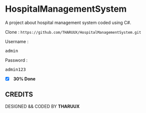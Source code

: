 # HospitalManagementSystem
A project about hospital management system coded using C#.


Clone : `https://github.com/THARUUX/HospitalManagementSystem.git`

Username : <pre>admin</pre>
Password : <pre>admin123</pre>

- [x] <b> 30% Done </b>

 ## CREDITS ##
DESIGNED && CODED BY **THARUUX**
